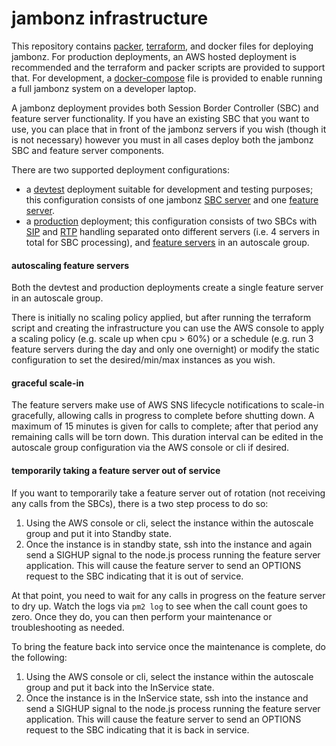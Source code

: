 # jambonz infrastructure

This repository contains [packer](packer.io), [terraform](terraform.io), and docker files for deploying jambonz.  For production deployments, an AWS hosted deployment is recommended and the terraform and packer scripts are provided to support that.  For development, a [docker-compose](docker/) file is provided to enable running a full jambonz system on a developer laptop.

A jambonz deployment provides both Session Border Controller (SBC) and feature server functionality.  If you have an existing SBC that you want to use, you can place that in front of the jambonz servers if you wish (though it is not necessary) however you must in all cases deploy both the jambonz SBC and feature server components.

There are two supported deployment configurations:

- a [devtest](./terraform/jambonz-small) deployment suitable for development and testing purposes; this configuration consists of one jambonz [SBC server](./packer/jambonz-sbc-sip-rtp) and one [feature server](./packer/jambonz-feature-server).
- a [production](./terraform/jambonz-standard) deployment; this configuration consists of two SBCs with [SIP](./packer/jambonz-sbc-sip) and [RTP](./packer/jambonz-sbc-rtp) handling separated onto different servers (i.e. 4 servers in total for SBC processing), and [feature servers](./packer/jambonz-feature-server) in an autoscale group.

#### autoscaling feature servers
Both the devtest and production deployments create a single feature server in an autoscale group.

There is initially no scaling policy applied, but after running the terraform script and creating the infrastructure you can use the AWS console to apply a scaling policy (e.g. scale up when cpu > 60%) or a schedule (e.g. run 3 feature servers during the day and only one overnight) or modify the static configuration to set the desired/min/max instances as you wish.

#### graceful scale-in
The feature servers make use of AWS SNS lifecycle notifications to scale-in gracefully, allowing calls in progress to complete before shutting down.  A maximum of 15 minutes is given for calls to complete; after that period any remaining calls will be torn down.  This duration interval can be edited in the autoscale group configuration via the AWS console or cli if desired.

#### temporarily taking a feature server out of service
If you want to temporarily take a feature server out of rotation (not receiving any calls from the SBCs), there is a two step process to do so:

1. Using the AWS console or cli, select the instance within the autoscale group and put it into Standby state.
2. Once the instance is in standby state, ssh into the instance and again send a SIGHUP signal to the node.js process running the feature server application.  This will cause the feature server to send an OPTIONS request to the SBC indicating that it is out of service.

At that point, you need to wait for any calls in progress on the feature server to dry up.  Watch the logs via `pm2 log` to see when the call count goes to zero.  Once they do, you can then perform your maintenance or troubleshooting as needed.

To bring the feature back into service once the maintenance is complete, do the following:

1. Using the AWS console or cli, select the instance within the autoscale group and put it back into the InService state.
2. Once the instance is in the InService state, ssh into the instance and send a SIGHUP signal to the node.js process running the feature server application.  This will cause the feature server to send an OPTIONS request to the SBC indicating that it is back in service.

